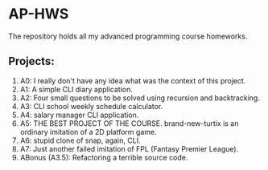 # AP-HWS
The repository holds all my advanced programming course homeworks.

## Projects:

1. A0: I really don't have any idea what was the context of this project.
2. A1: A simple CLI diary application.
3. A2: Four small questions to be solved using recursion and backtracking.
4. A3: CLI school weekly schedule calculator.
5. A4: salary manager CLI application.
7. A5: THE BEST PROJECT OF THE COURSE. brand-new-turtix is an ordinary imitation of a 2D platform game.
8. A6: stupid clone of snap, again, CLI.
9. A7: Just another failed imitation of FPL (Fantasy Premier League).
10. ABonus (A3.5): Refactoring a terrible source code.
